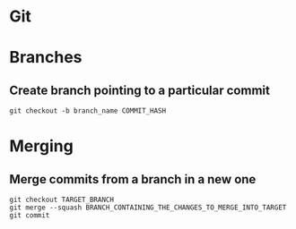 # Git
# Branches
## Create branch pointing to a particular commit
```
git checkout -b branch_name COMMIT_HASH
```
# Merging
## Merge commits from a branch in a new one
```
git checkout TARGET_BRANCH
git merge --squash BRANCH_CONTAINING_THE_CHANGES_TO_MERGE_INTO_TARGET
git commit
```
